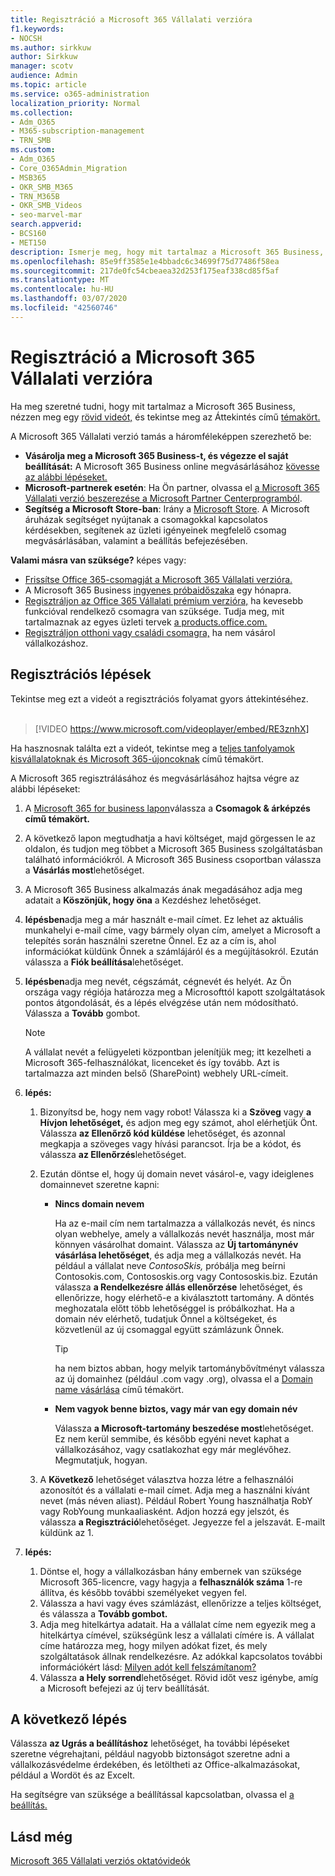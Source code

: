 ```yaml
---
title: Regisztráció a Microsoft 365 Vállalati verzióra
f1.keywords:
- NOCSH
ms.author: sirkkuw
author: Sirkkuw
manager: scotv
audience: Admin
ms.topic: article
ms.service: o365-administration
localization_priority: Normal
ms.collection:
- Adm_O365
- M365-subscription-management
- TRN_SMB
ms.custom:
- Adm_O365
- Core_O365Admin_Migration
- MSB365
- OKR_SMB_M365
- TRN_M365B
- OKR_SMB_Videos
- seo-marvel-mar
search.appverid:
- BCS160
- MET150
description: Ismerje meg, hogy mit tartalmaz a Microsoft 365 Business, és részletes útmutatást kaphat a Microsoft 365 Business szolgáltatásra való feliratkozáshoz.
ms.openlocfilehash: 85e9ff3585e1e4bbadc6c34699f75d77486f58ea
ms.sourcegitcommit: 217de0fc54cbeaea32d253f175eaf338cd85f5af
ms.translationtype: MT
ms.contentlocale: hu-HU
ms.lasthandoff: 03/07/2020
ms.locfileid: "42560746"
---
```

# <a name="sign-up-for-microsoft-365-business"></a>Regisztráció a Microsoft 365 Vállalati verzióra

Ha meg szeretné tudni, hogy mit tartalmaz a Microsoft 365 Business, nézzen meg egy [rövid videót,](https://go.microsoft.com/fwlink/?linkid=2109651) és tekintse meg az Áttekintés című [témakört.](microsoft-365-business-overview.md)

A Microsoft 365 Vállalati verzió tamás a háromféleképpen szerezhető be:
- **Vásárolja meg a Microsoft 365 Business-t, és végezze el saját beállítását:** A Microsoft 365 Business online megvásárlásához [kövesse az alábbi lépéseket.](#sign-up-steps)
- **Microsoft-partnerek esetén**: Ha Ön partner, olvassa el [a Microsoft 365 Vállalati verzió beszerezése a Microsoft Partner Centerprogramból](get-microsoft-365-business.md#get-microsoft-365-business-from-microsoft-partner-center).
- **Segítség a Microsoft Store-ban**: Irány a [Microsoft Store](https://go.microsoft.com/fwlink/?linkid=2109652). A Microsoft áruházak segítséget nyújtanak a csomagokkal kapcsolatos kérdésekben, segítenek az üzleti igényeinek megfelelő csomag megvásárlásában, valamint a beállítás befejezésében.

**Valami másra van szüksége?** képes vagy:
- [Frissítse Office 365-csomagját a Microsoft 365 Vállalati verzióra.](migrate-to-microsoft-365-business.md)
- A Microsoft 365 Business [ingyenes próbaidőszaka](https://go.microsoft.com/fwlink/p/?linkid=2102309) egy hónapra.
- [Regisztráljon az Office 365 Vállalati prémium verzióra,](https://go.microsoft.com/fwlink/p/?LinkID=510935) ha kevesebb funkcióval rendelkező csomagra van szüksége. Tudja meg, mit tartalmaznak az egyes üzleti tervek [a products.office.com.](https://go.microsoft.com/fwlink/?linkid=2109397)
- [Regisztráljon otthoni vagy családi csomagra,](https://go.microsoft.com/fwlink/?linkid=2109398) ha nem vásárol vállalkozáshoz. 

## <a name="sign-up-steps"></a>Regisztrációs lépések

Tekintse meg ezt a videót a regisztrációs folyamat gyors áttekintéséhez.<br><br>

> [!VIDEO https://www.microsoft.com/videoplayer/embed/RE3znhX] 

Ha hasznosnak találta ezt a videót, tekintse meg a [teljes tanfolyamok kisvállalatoknak és Microsoft 365-újoncoknak](https://support.office.com/article/6ab4bbcd-79cf-4000-a0bd-d42ce4d12816) című témakört.

A Microsoft 365 regisztrálásához és megvásárlásához hajtsa végre az alábbi lépéseket:

1. A [Microsoft 365 for business lapon](https://go.microsoft.com/fwlink/?linkid=2109654)válassza a **Csomagok & árképzés című témakört.** 
2. A következő lapon megtudhatja a havi költséget, majd görgessen le az oldalon, és tudjon meg többet a Microsoft 365 Business szolgáltatásban található információkról. A Microsoft 365 Business csoportban válassza a **Vásárlás most**lehetőséget.
3. A Microsoft 365 Business alkalmazás ának megadásához adja meg adatait a **Köszönjük, hogy öna** a Kezdéshez lehetőséget.
4. **lépésben**adja meg a már használt e-mail címet. Ez lehet az aktuális munkahelyi e-mail címe, vagy bármely olyan cím, amelyet a Microsoft a telepítés során használni szeretne Önnel. Ez az a cím is, ahol információkat küldünk Önnek a számlájáról és a megújításokról. Ezután válassza a **Fiók beállítása**lehetőséget.
5. **lépésben**adja meg nevét, cégszámát, cégnevét és helyét. Az Ön országa vagy régiója határozza meg a Microsofttól kapott szolgáltatások pontos átgondolását, és a lépés elvégzése után nem módosítható. Válassza a **Tovább** gombot.
    > [!NOTE]
    > A vállalat nevét a felügyeleti központban jelenítjük meg; itt kezelheti a Microsoft 365-felhasználókat, licenceket és így tovább. Azt is tartalmazza azt minden belső (SharePoint) webhely URL-címeit.
6. **lépés:**

    1. Bizonyítsd be, hogy nem vagy robot! Válassza ki a **Szöveg** vagy **a Hívjon lehetőséget,** és adjon meg egy számot, ahol elérhetjük Önt. Válassza **az Ellenőrző kód küldése** lehetőséget, és azonnal megkapja a szöveges vagy hívási parancsot. Írja be a kódot, és válassza **az Ellenőrzés**lehetőséget.
    2. Ezután döntse el, hogy új domain nevet vásárol-e, vagy ideiglenes domainnevet szeretne kapni:

        - **Nincs domain nevem** 
        
            Ha az e-mail cím nem tartalmazza a vállalkozás nevét, és nincs olyan webhelye, amely a vállalkozás nevét használja, most már könnyen vásárolhat domaint. Válassza az **Új tartománynév vásárlása lehetőséget**, és adja meg a vállalkozás nevét. Ha például a vállalat neve *ContosoSkis,* próbálja meg beírni Contosokis.com, Contososkis.org vagy Contososkis.biz. Ezután válassza **a Rendelkezésre állás ellenőrzése** lehetőséget, és ellenőrizze, hogy elérhető-e a kiválasztott tartomány. A döntés meghozatala előtt több lehetőséggel is próbálkozhat. Ha a domain név elérhető, tudatjuk Önnel a költségeket, és közvetlenül az új csomaggal együtt számlázunk Önnek. 
       
            > [!TIP]
            > ha nem biztos abban, hogy melyik tartománybővítményt válassza az új domainhez (például .com vagy .org), olvassa el a [Domain name vásárlása](https://go.microsoft.com/fwlink/?linkid=2109700) című témakört.
        
        - **Nem vagyok benne biztos, vagy már van egy domain név** 
        
             Válassza **a Microsoft-tartomány beszedése most**lehetőséget. Ez nem kerül semmibe, és később egyéni nevet kaphat a vállalkozásához, vagy csatlakozhat egy már meglévőhez. Megmutatjuk, hogyan.

    3. A **Következő** lehetőséget választva hozza létre a felhasználói azonosítót és a vállalati e-mail címet. Adja meg a használni kívánt nevet (más néven aliast). Például Robert Young használhatja RobY vagy RobYoung munkaaliasként. Adjon hozzá egy jelszót, és válassza **a Regisztráció**lehetőséget. Jegyezze fel a jelszavát. E-mailt küldünk az 1.
7. **lépés:** 

    1. Döntse el, hogy a vállalkozásban hány embernek van szüksége Microsoft 365-licencre, vagy hagyja a **felhasználók száma** 1-re állítva, és később további személyeket vegyen fel. 
    2. Válassza a havi vagy éves számlázást, ellenőrizze a teljes költséget, és válassza a **Tovább gombot.** 
    3. Adja meg hitelkártya adatait. Ha a vállalat címe nem egyezik meg a hitelkártya címével, szükségünk lesz a vállalati címére is. A vállalat címe határozza meg, hogy milyen adókat fizet, és mely szolgáltatások állnak rendelkezésre. Az adókkal kapcsolatos további információkért lásd: [Milyen adót kell felszámítanom?](https://go.microsoft.com/fwlink/?linkid=2109701)
    4. Válassza **a Hely sorrend**lehetőséget. Rövid időt vesz igénybe, amíg a Microsoft befejezi az új terv beállítását.

## <a name="whats-next"></a>A következő lépés

Válassza **az Ugrás a beállításhoz** lehetőséget, ha további lépéseket szeretne végrehajtani, például nagyobb biztonságot szeretne adni a vállalkozásvédelme érdekében, és letöltheti az Office-alkalmazásokat, például a Wordöt és az Excelt.

Ha segítségre van szüksége a beállítással kapcsolatban, olvassa el [a beállítás.](set-up.md)

## <a name="see-also"></a>Lásd még

[Microsoft 365 Vállalati verziós oktatóvideók](https://support.office.com/article/6ab4bbcd-79cf-4000-a0bd-d42ce4d12816)
